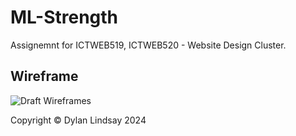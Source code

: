 # ML-Strength
Assignemnt for ICTWEB519, ICTWEB520 - Website Design Cluster.

## Wireframe

![Draft Wireframes](/screenshots/wireframe.excalidraw.png)

Copyright © Dylan Lindsay 2024